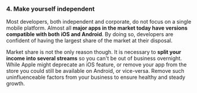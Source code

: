 ### 4. Make yourself independent

Most developers, both independent and corporate, do not focus on a single mobile platform. Almost all **major apps in the market today have versions compatible with both iOS and Android**. By doing so, developers are confident of having the largest share of the market at their disposal.

Market share is not the only reason though. It is necessary to **split your income into several streams** so you can't be out of business overnight. While Apple might deprecate an iOS feature, or remove your app from the store you could still be available on Android, or vice-versa. Remove such uninfluenceable factors from your business to ensure healthy and steady growth.
